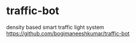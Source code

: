 # traffic-bot
density based smart traffic light system
https://github.com/bogimaneeshkumar/traffic-bot
